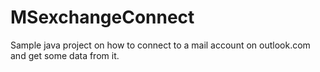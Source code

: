 # MSexchangeConnect
Sample java project on how to connect to a mail account on outlook.com and get some data from it. 
